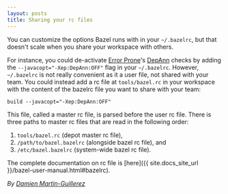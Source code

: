 ```yaml
---
layout: posts
title: Sharing your rc files
---
```


You can customize the options Bazel runs with in your `~/.bazelrc`, but
that doesn't scale when you share your workspace with others.

For instance, you could de-activate [Error Prone](http://errorprone.info)'s
[DepAnn](http://errorprone.info/bugpattern/DepAnn) checks by adding the
`--javacopt="-Xep:DepAnn:OFF"` flag in your `~/.bazelrc`. However, `~/.bazelrc`
is not really convenient as it a user file, not shared with
your team. You could instead add a rc file at `tools/bazel.rc` in your workspace
with the content of the bazelrc file you want to share with your team:

```
build --javacopt="-Xep:DepAnn:OFF"
```

This file, called a master rc file, is parsed before the user rc file. There is
three paths to master rc files that are read in the following order:

  1. `tools/bazel.rc` (depot master rc file),
  2. `/path/to/bazel.bazelrc` (alongside bazel rc file), and
  3. `/etc/bazel.bazelrc` (system-wide bazel rc file).

The complete documentation on rc file is [here]({{ site.docs_site_url }}/bazel-user-manual.html#bazelrc).

*By [Damien Martin-Guillerez](https://github.com/damienmg)*
